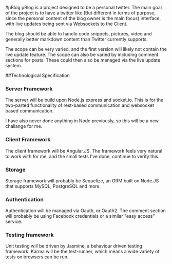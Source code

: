 #µBlog
µBlog is a project designed to be a personal twitter.
The main goal of the project is to have a twitter like (But different in terms of purpose, since the personal content of the blog owner is the main focus) interface, with live updates being sent via Websockets to the Client.

The blog should be able to handle code snippets, pictures, video and generally better markdown content than Twitter currently supports.

The scope can be very varied, and the first version will likely not contain the live update feature. The scope can also be varied by including comment sections for posts. These could then also be managed via the live update system.


##Technological Specification
### Server Framework
The server will be build upon Node.js express and socket.io. This is for the two-parted functionality of rest-based communication and websocket based communication.

I have also never done anything in Node previously, so this will be a new challange for me.
### Client Framework
The client framework will be Angular.JS. The framework feels very natural to work with for me, and the small tests I've done, continue to verify this.
### Storage
Storage framework will probably be Sequelize, an ORM built on Node.JS that supports MySQL, PostgreSQL and more.
### Authentication
Authentication will be managed via Oauth, or Oauth2. The comment section will probably be using Facebook credentials or a similar "easy access" service.
### Testing framework
Unit testing will be driven by Jasmine, a behaviour driven testing framework. Karma will be the test-runner, which means a wide variety of tests on browsers can be run.

